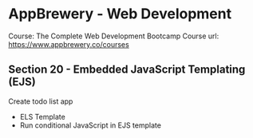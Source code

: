 # AppBrewery - Web Development

Course: The Complete Web Development Bootcamp
Course url: https://www.appbrewery.co/courses

## Section 20 - Embedded JavaScript Templating (EJS)

Create todo list app

- ELS Template
- Run conditional JavaScript in EJS template
